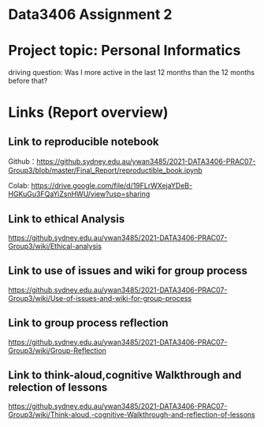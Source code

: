 # Data3406 Assignment 2

# Project topic: Personal Informatics

driving question: Was I more active in the last 12 months than the 12 months before that?

# Links (Report overview)
## Link to reproducible notebook

Github：https://github.sydney.edu.au/ywan3485/2021-DATA3406-PRAC07-Group3/blob/master/Final_Report/reproductible_book.ipynb

Colab: https://drive.google.com/file/d/19FLrWXejaYDeB-HGKuGu3FQaYiZsnHWU/view?usp=sharing

## Link to ethical Analysis

https://github.sydney.edu.au/ywan3485/2021-DATA3406-PRAC07-Group3/wiki/Ethical-analysis

## Link to use of issues and wiki for group process

https://github.sydney.edu.au/ywan3485/2021-DATA3406-PRAC07-Group3/wiki/Use-of-issues-and-wiki-for-group-process

## Link to group process reflection

https://github.sydney.edu.au/ywan3485/2021-DATA3406-PRAC07-Group3/wiki/Group-Reflection

## Link to think-aloud,cognitive Walkthrough and relection of lessons

https://github.sydney.edu.au/ywan3485/2021-DATA3406-PRAC07-Group3/wiki/Think-aloud,-cognitive-Walkthrough-and-reflection-of-lessons



